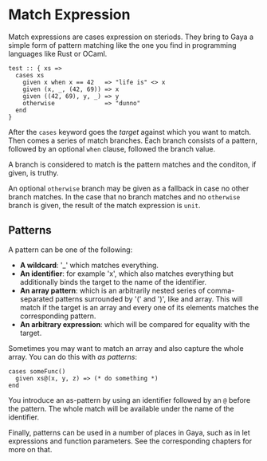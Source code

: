 # Match Expression

Match expressions are cases expression on steriods. They bring to Gaya a simple
form of pattern matching like the one you find in programming languages like
Rust or OCaml.

```
test :: { xs =>
  cases xs
    given x when x == 42   => "life is" <> x
    given (x, _, (42, 69)) => x
    given ((42, 69), y, _) => y
    otherwise              => "dunno"
  end
}
```

After the `cases` keyword goes the _target_ against which you want to match.
Then comes a series of match branches. Each branch consists of a pattern,
followed by an optional `when` clause, followed the branch value.

A branch is considered to match is the pattern matches and the conditon, if
given, is truthy.

An optional `otherwise` branch may be given as a fallback in case no other
branch matches. In the case that no branch matches and no `otherwise` branch is
given, the result of the match expression is `unit`.

## Patterns

A pattern can be one of the following:

- **A wildcard**: '\_' which matches everything.
- **An identifier**: for example 'x', which also matches everything but
  additionally binds the target to the name of the identifier.
- **An array pattern**: which is an arbitrarily nested series of
  comma-separated patterns surrounded by '(' and ')', like and array. This will
  match if the target is an array and every one of its elements matches the
  corresponding pattern.
- **An arbitrary expression**: which will be compared for equality with the
  target.

Sometimes you may want to match an array and also capture the whole array. You
can do this with _as patterns_:

```
cases someFunc()
  given xs@(x, y, z) => (* do something *)
end
```

You introduce an as-pattern by using an identifier followed by an `@` before
the pattern. The whole match will be available under the name of the
identifier.

Finally, patterns can be used in a number of places in Gaya, such as in let
expressions and function parameters. See the corresponding chapters for more on
that.
